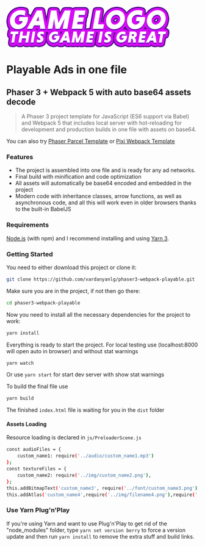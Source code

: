 ![phaser3-parcel-playable-logo](/src/img/logo.png)
# Playable Ads in one file
## Phaser 3 + Webpack 5 with auto base64 assets decode
> A Phaser 3 project template for JavaScript (ES6 support via Babel) and Webpack 5 that includes local server with  hot-reloading for development and production builds in one file with assets on base64.

You can also try [Phaser Parcel Template](https://github.com/vardanyanlg/phaser3-parcel-playable "Phaser 3 Playable Ads") or [Pixi Webpack Template](https://github.com/vardanyanlg/pixi-webpack-playable "Pixi Playable Ads")

### Features
- The project is assembled into one file and is ready for any ad networks.
- Final build with minification and code optimization
- All assets will automatically be base64 encoded and embedded in the project
- Modern code with inheritance classes, arrow functions, as well as asynchronous code, and all this will work even in older browsers thanks to the built-in BabelJS

### Requirements
[Node.js](https://nodejs.org/) (with npm) and I recommend installing and using [Yarn 3](https://yarnpkg.com/).

### Getting Started
You need to either download this project or clone it:
```bash
git clone https://github.com/vardanyanlg/phaser3-webpack-playable.git
```
Make sure you are in the project, if not then go there:
```bash
cd phaser3-webpack-playable
```
Now you need to install all the necessary dependencies for the project to work:
```bash
yarn install
```

Everything is ready to start the project.
For local testing use (localhost:8000 will open auto in browser) and without stat warnings
```bash
yarn watch
```
Or use `yarn start` for start dev server with show stat warnings

To build the final file use
```bash
yarn build
```

The finished `index.html` file is waiting for you in the `dist` folder

#### Assets Loading
Resource loading is declared in `js/PreloaderScene.js`
```bash
const audioFiles = {
    custom_name1: require('../audio/custom_name1.mp3')
};
const textureFiles = {
    custom_name2: require('../img/custom_name2.png'),
};
this.addBitmapText('custom_name3', require('../font/custom_name3.png'), require('../font/custom_name3.xml'));
this.addAtlas('custom_name4',require('../img/filename4.png'),require('../img/filename4.json'))    
```


### Use Yarn Plug'n'Play
If you're using Yarn and want to use Plug'n'Play to get rid of the "node_modules" folder, type `yarn set version berry` to force a version update and then run `yarn install` to remove the extra stuff and build links.
